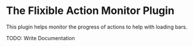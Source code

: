 # The Flixible Action Monitor Plugin

This plugin helps monitor the progress of actions to help with loading bars.

TODO: Write Documentation